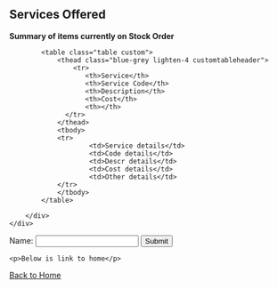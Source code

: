 ## Services Offered
<head>
<link href="/css/bootstrap.min.css" rel="stylesheet">
		<link href="/style.css" rel="stylesheet" type="text/css"> 
		<script src="/js/jquery.min.js"></script>
		<script src="/js/bootstrap.min.js"></script>
		<link rel="stylesheet" type="text/css" href="/css/dataTables.bootstrap.min.css">
		<link rel="stylesheet" type="text/css" href="/css/datepicker.css">
		<script type="text/javascript" language="javascript" src="/js/jquery.dataTables.min.js"></script>
		<script type="text/javascript" language="javascript" src="/js/dataTables.bootstrap.min.js">	</script>
		<script type="text/javascript" language="javascript" src="/js/bootstrap-checkbox.min.js"></script>
		<script type="text/javascript" language="javascript" src="/js/bootstrap-datepicker.js"></script>
<script>
function validateForm() {
    var x = document.forms["myForm"]["fname"].value;
    if (x == "") {
        alert("Name must be filled out");
        return false;
    }
}
</script>
</head>
<body>
<div class="col-md-8">
		<div class="panel panel-info">
			<div class="panel-heading">
				<div align="left">
					<b>Summary of items currently on Stock Order</b>
				</div>
			</div>
			       
			<table class="table custom">
				<thead class="blue-grey lighten-4 customtableheader">
					<tr>  
					   <th>Service</th> 
					   <th>Service Code</th> 
					   <th>Description</th> 
					   <th>Cost</th> 
					   <th></th> 
				  </tr>
				</thead>
				<tbody>
                <tr> 
						<td>Service details</td> 
						<td>Code details</td> 
						<td>Descr details</td> 
						<td>Cost details</td> 
						<td>Other details</td> 
                </tr>
				</tbody>
			</table>
			
		</div>
	</div>
<form name="myForm" action="/action_page.php"
onsubmit="return validateForm()" method="post">
Name: <input type="text" name="fname">
<input type="submit" value="Submit">
    
    <p>Below is link to home</p>

<a href="/car/">Back to Home</a><br>
</form>
